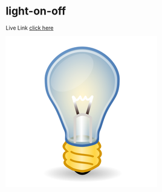 # light-on-off
 Live Link
 [click here](https://chayan999.github.io/light-on-off/)

 ![scrine short of site](https://github.com/chayan999/light-on-off/blob/main/img/lighton3.png?raw=true)